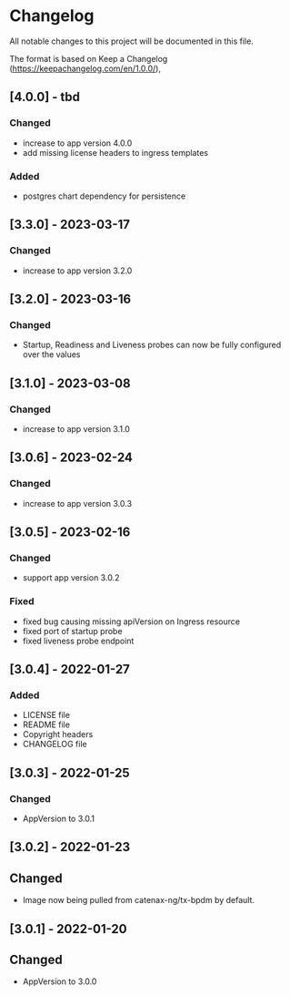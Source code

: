 # Changelog

All notable changes to this project will be documented in this file.

The format is based on Keep a Changelog (https://keepachangelog.com/en/1.0.0/),

## [4.0.0] - tbd

### Changed

- increase to app version 4.0.0
- add missing license headers to ingress templates

### Added

- postgres chart dependency for persistence

## [3.3.0] - 2023-03-17

### Changed

- increase to app version 3.2.0

## [3.2.0] - 2023-03-16

### Changed

- Startup, Readiness and Liveness probes can now be fully configured over the values

## [3.1.0] - 2023-03-08

### Changed

- increase to app version 3.1.0

## [3.0.6] - 2023-02-24

### Changed

- increase to app version 3.0.3

## [3.0.5] - 2023-02-16

### Changed

- support app version 3.0.2

### Fixed

- fixed bug causing missing apiVersion on Ingress resource
- fixed port of startup probe
- fixed liveness probe endpoint

## [3.0.4] - 2022-01-27

### Added

- LICENSE file
- README file
- Copyright headers
- CHANGELOG file

## [3.0.3] - 2022-01-25

### Changed

- AppVersion to 3.0.1

## [3.0.2] - 2022-01-23

## Changed

- Image now being pulled from catenax-ng/tx-bpdm by default.

## [3.0.1] - 2022-01-20

## Changed

- AppVersion to 3.0.0